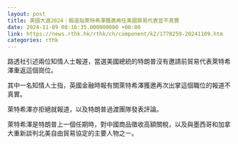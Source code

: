 ```yaml
---
layout: post
title: 美國大選2024｜報道指萊特希澤獲邀再任美國貿易代表並不真實
date: 2024-11-09 08:16:35.000000000 +08:00
link: https://news.rthk.hk/rthk/ch/component/k2/1778259-20241109.htm
categories: rthk
---
```


路透社引述兩位知情人士報道，當選美國總統的特朗普沒有邀請前貿易代表萊特希澤重返這個崗位。

其中一名知情人士指，英國金融時報有關萊特希澤獲邀再次出掌這個職位的報道不真實。

萊特希澤亦拒絕就報道，以及特朗普過渡團隊發表評論。

萊特希澤是特朗普上一個任期時，對中國商品徵收高額關稅，以及與墨西哥和加拿大重新談判北美自由貿易協定的主要人物之一。
